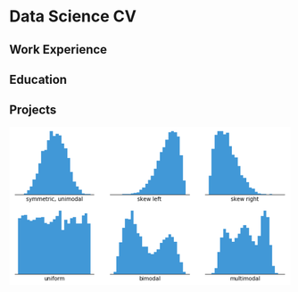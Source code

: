 # Data Science CV

## Work Experience

## Education

## Projects
![Histogram](assets/histogram-example-2.png) 
